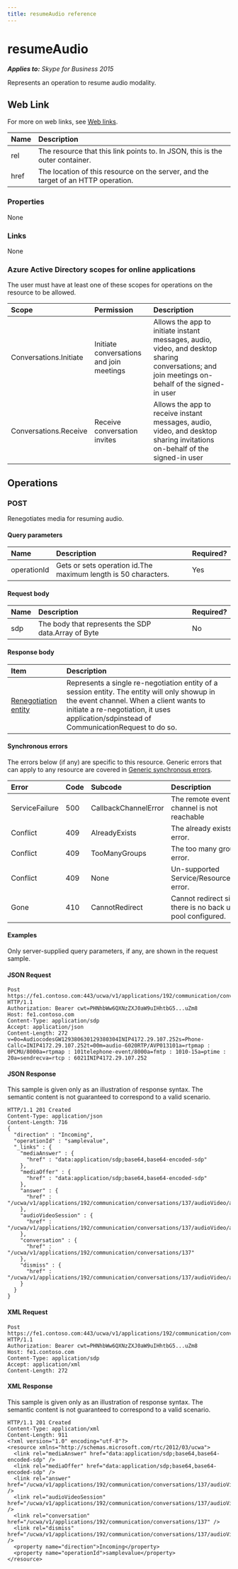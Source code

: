 ```yaml
---
title: resumeAudio reference
---
```

# resumeAudio

 _**Applies to:** Skype for Business 2015_


Represents an operation to resume audio modality. 
            

## Web Link
<a name = "sectionSection0"> </a>

For more on web links, see [Web links](WebLinks.md).


|Name|Description|
|:-----|:-----|
|rel|The resource that this link points to. In JSON, this is the outer container.|
|href|The location of this resource on the server, and the target of an HTTP operation.|

### Properties



None

### Links



None

### Azure Active Directory scopes for online applications

The user must have at least one of these scopes for operations on the resource to be allowed.

|Scope|Permission|Description|
|:-----|:-----|:-----|
|Conversations.Initiate|Initiate conversations and join meetings|Allows the app to initiate instant messages, audio, video, and desktop sharing conversations; and join meetings on-behalf of the signed-in user|
|Conversations.Receive|Receive conversation invites|Allows the app to receive instant messages, audio, video, and desktop sharing invitations on-behalf of the signed-in user|

## Operations



<a name="sectionSection2"></a>

### POST




Renegotiates media for resuming audio.

#### Query parameters




|Name|Description|Required?|
|:-----|:-----|:-----|
|operationId|Gets or sets operation id.The maximum length is 50 characters.|Yes|


#### Request body




|Name|Description|Required?|
|:-----|:-----|:-----|
|sdp|The body that represents the SDP data.Array of Byte|No|

#### Response body



|Item|Description|
|:-----|:-----|
|[Renegotiation entity](audioVideoRenegotiation_ref.md)|Represents a single re-negotiation entity of a session entity. The entity will only showup in the event channel. When a client wants to initiate a re-negotiation, it uses application/sdpinstead of CommunicationRequest to do so.|

#### Synchronous errors



The errors below (if any) are specific to this resource. Generic errors that can apply to any resource are covered in [Generic synchronous errors](GenericSynchronousErrors.md).

|Error|Code|Subcode|Description|
|:-----|:-----|:-----|:-----|
|ServiceFailure|500|CallbackChannelError|The remote event channel is not reachable|
|Conflict|409|AlreadyExists|The already exists error.|
|Conflict|409|TooManyGroups|The too many groups error.|
|Conflict|409|None|Un-supported Service/Resource/API error.|
|Gone|410|CannotRedirect|Cannot redirect since there is no back up pool configured.|

#### Examples



Only server-supplied query parameters, if any, are shown in the request sample.

#### JSON Request




```
Post https://fe1.contoso.com:443/ucwa/v1/applications/192/communication/conversations/137/audioVideo/audioVideoSession/resumeAudio HTTP/1.1
Authorization: Bearer cwt=PHNhbWw6QXNzZXJ0aW9uIHhtbG5...uZm8
Host: fe1.contoso.com
Content-Type: application/sdp
Accept: application/json
Content-Length: 272
v=0o=AudiocodesGW129380630129380304INIP4172.29.107.252s=Phone-Callc=INIP4172.29.107.252t=00m=audio-6020RTP/AVP013101a=rtpmap : 0PCMU/8000a=rtpmap : 101telephone-event/8000a=fmtp : 1010-15a=ptime : 20a=sendrecva=rtcp : 6021INIP4172.29.107.252
```


#### JSON Response



This sample is given only as an illustration of response syntax. The semantic content is not guaranteed to correspond to a valid scenario.
```
HTTP/1.1 201 Created
Content-Type: application/json
Content-Length: 716
{
  "direction" : "Incoming",
  "operationId" : "samplevalue",
  "_links" : {
    "mediaAnswer" : {
      "href" : "data:application/sdp;base64,base64-encoded-sdp"
    },
    "mediaOffer" : {
      "href" : "data:application/sdp;base64,base64-encoded-sdp"
    },
    "answer" : {
      "href" : "/ucwa/v1/applications/192/communication/conversations/137/audioVideo/audioVideoSession/renegotiations/audioVideoRenegotiation/answer"
    },
    "audioVideoSession" : {
      "href" : "/ucwa/v1/applications/192/communication/conversations/137/audioVideo/audioVideoSession"
    },
    "conversation" : {
      "href" : "/ucwa/v1/applications/192/communication/conversations/137"
    },
    "dismiss" : {
      "href" : "/ucwa/v1/applications/192/communication/conversations/137/audioVideo/audioVideoSession/renegotiations/audioVideoRenegotiation/dismiss"
    }
  }
}
```


#### XML Request




```
Post https://fe1.contoso.com:443/ucwa/v1/applications/192/communication/conversations/137/audioVideo/audioVideoSession/resumeAudio HTTP/1.1
Authorization: Bearer cwt=PHNhbWw6QXNzZXJ0aW9uIHhtbG5...uZm8
Host: fe1.contoso.com
Content-Type: application/sdp
Accept: application/xml
Content-Length: 272

```


#### XML Response



This sample is given only as an illustration of response syntax. The semantic content is not guaranteed to correspond to a valid scenario.
```
HTTP/1.1 201 Created
Content-Type: application/xml
Content-Length: 911
<?xml version="1.0" encoding="utf-8"?>
<resource xmlns="http://schemas.microsoft.com/rtc/2012/03/ucwa">
  <link rel="mediaAnswer" href="data:application/sdp;base64,base64-encoded-sdp" />
  <link rel="mediaOffer" href="data:application/sdp;base64,base64-encoded-sdp" />
  <link rel="answer" href="/ucwa/v1/applications/192/communication/conversations/137/audioVideo/audioVideoSession/renegotiations/audioVideoRenegotiation/answer" />
  <link rel="audioVideoSession" href="/ucwa/v1/applications/192/communication/conversations/137/audioVideo/audioVideoSession" />
  <link rel="conversation" href="/ucwa/v1/applications/192/communication/conversations/137" />
  <link rel="dismiss" href="/ucwa/v1/applications/192/communication/conversations/137/audioVideo/audioVideoSession/renegotiations/audioVideoRenegotiation/dismiss" />
  <property name="direction">Incoming</property>
  <property name="operationId">samplevalue</property>
</resource>
```


